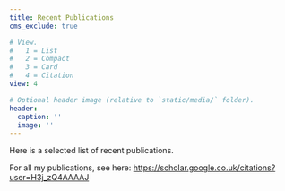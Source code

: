```yaml
---
title: Recent Publications
cms_exclude: true

# View.
#   1 = List
#   2 = Compact
#   3 = Card
#   4 = Citation
view: 4

# Optional header image (relative to `static/media/` folder).
header:
  caption: ''
  image: ''
---
```


Here is a selected list of recent publications.

For all my publications, see here: https://scholar.google.co.uk/citations?user=H3j_zQ4AAAAJ

